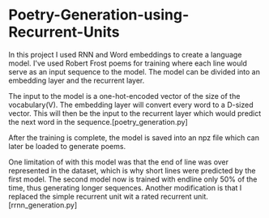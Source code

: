 # Poetry-Generation-using-Recurrent-Units

In this project I used RNN and Word embeddings to create a language model. I've used Robert Frost poems for training where each line would serve as an input sequence to the model. The model can be divided into an embedding layer and the recurrent layer.

The input to the model is a one-hot-encoded vector of the size of the vocabulary(V). The embedding layer will convert every word to a D-sized vector. This will then be the input to the recurrent layer which would predict the next word in the sequence.[poetry_generation.py]

After the training is complete, the model is saved into an npz file which can later be loaded to generate poems.

One limitation of with this model was that the end of line was over represented in the dataset, which is why short lines were predicted by the first model. The second model now is trained with endline only 50% of the time, thus generating longer sequences. Another modification is that I replaced the simple recurrent unit wit a rated recurrent unit.[rrnn_generation.py]


